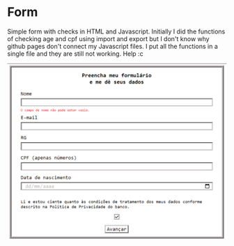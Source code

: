 <h1> Form </h1>
<p> Simple form with checks in HTML and Javascript. Initially I did the functions of checking age and cpf using import and export but I don't know why github pages don't connect my Javascript files. I put all the functions in a single file and they are still not working. Help :c</p>
<img alt="Form" src="/preview/preview.png">
<p> 
